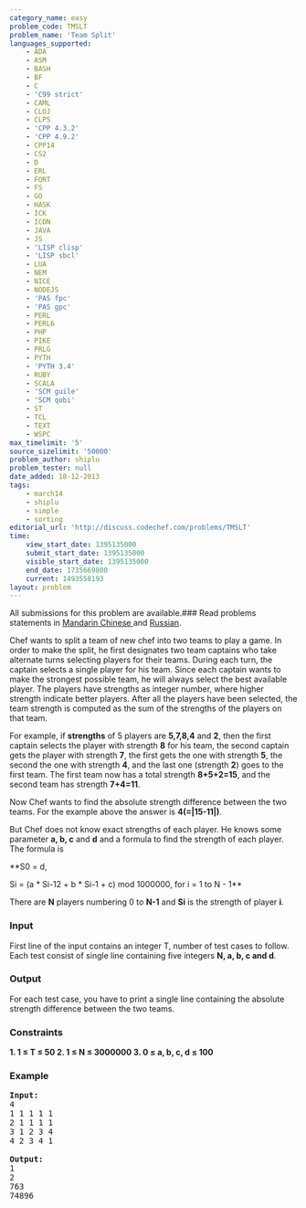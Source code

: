 ```yaml
---
category_name: easy
problem_code: TMSLT
problem_name: 'Team Split'
languages_supported:
    - ADA
    - ASM
    - BASH
    - BF
    - C
    - 'C99 strict'
    - CAML
    - CLOJ
    - CLPS
    - 'CPP 4.3.2'
    - 'CPP 4.9.2'
    - CPP14
    - CS2
    - D
    - ERL
    - FORT
    - FS
    - GO
    - HASK
    - ICK
    - ICON
    - JAVA
    - JS
    - 'LISP clisp'
    - 'LISP sbcl'
    - LUA
    - NEM
    - NICE
    - NODEJS
    - 'PAS fpc'
    - 'PAS gpc'
    - PERL
    - PERL6
    - PHP
    - PIKE
    - PRLG
    - PYTH
    - 'PYTH 3.4'
    - RUBY
    - SCALA
    - 'SCM guile'
    - 'SCM qobi'
    - ST
    - TCL
    - TEXT
    - WSPC
max_timelimit: '5'
source_sizelimit: '50000'
problem_author: shiplu
problem_tester: null
date_added: 18-12-2013
tags:
    - march14
    - shiplu
    - simple
    - sorting
editorial_url: 'http://discuss.codechef.com/problems/TMSLT'
time:
    view_start_date: 1395135000
    submit_start_date: 1395135000
    visible_start_date: 1395135000
    end_date: 1735669800
    current: 1493558193
layout: problem
---
```

All submissions for this problem are available.###  Read problems statements in [Mandarin Chinese ](http://www.codechef.com/download/translated/MARCH14/mandarin/TMSLT.pdf) and [Russian](http://www.codechef.com/download/translated/MARCH14/russian/TMSLT.pdf).

Chef wants to split a team of new chef into two teams to play a game. In order to make the split, he first designates two team captains who take alternate turns selecting players for their teams. During each turn, the captain selects a single player for his team. Since each captain wants to make the strongest possible team, he will always select the best available player. The players have strengths as integer number, where higher strength indicate better players. After all the players have been selected, the team strength is computed as the sum of the strengths of the players on that team.

For example, if **strengths** of 5 players are **5,7,8,4** and **2**, then the first captain selects the player with strength **8** for his team, the second captain gets the player with strength **7**, the first gets the one with strength **5**, the second the one with strength **4**, and the last one (strength **2**) goes to the first team. The first team now has a total strength **8+5+2=15**, and the second team has strength **7+4=11**.

Now Chef wants to find the absolute strength difference between the two teams. For the example above the answer is **4(=|15-11|)**.

But Chef does not know exact strengths of each player. He knows some parameter **a, b, c** and **d** and a formula to find the strength of each player. The formula is 

 **S0 = d,

 Si = (a \* Si-12 + b \* Si-1 + c) mod 1000000, for i = 1 to N - 1**

There are **N** players numbering 0 to **N-1** and **Si** is the strength of player **i**.

### Input

First line of the input contains an integer T, number of test cases to follow. Each test consist of single line containing five integers **N, a, b, c and d**.

### Output

For each test case, you have to print a single line containing the absolute strength difference between the two teams.

### Constraints

**1. 1 ≤ T ≤ 50
2. 1 ≤ N ≤ 3000000
3. 0 ≤ a, b, c, d ≤ 100** 
### Example

<pre><b>Input:</b>
4
1 1 1 1 1
2 1 1 1 1
3 1 2 3 4
4 2 3 4 1

<b>Output:</b>
1
2
763
74896
</pre>